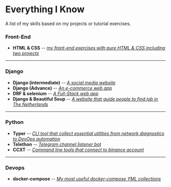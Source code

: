 # Everything I Know
A list of my skills based on my projects or tutorial exercises.

### Front-End

* **HTML & CSS** -- [_my front-end exercises with pure HTML & CSS including two projects_](https://github.com/abysswarrior/my-ui-collection)

<hr>

### Django

* **Django (intermediate)** -- [_A social media website_](https://github.com/abysswarrior/pwitter)
* **Django (Advance)** -- [_An e-commerce web app_](https://github.com/abysswarrior/pBay)
* **DRF & selenium** -- [_A Full-Stack web app_](https://github.com/abysswarrior/crypto-funds-portfolio)
* **Django & Beautiful Soup** -- [_A website that guide people to find job in The Netherlands_](https://github.com/abysswarrior/packend)

<hr>

### Python

* **Typer** -- [_CLI tool that collect essential utilities from network diagnostics to DevOps automation_](https://github.com/abysswarrior/promethe)
* **Telethon** -- [_Telegram channel listener bot_](https://github.com/abysswarrior/palantir)
* **CCXT** -- [_Command line tools that connect to binance account_](https://github.com/abysswarrior/binance-pnl-checker)

<hr>

### Devops

* **docker-compose** -- [_My most useful docker-compose YML collections_](https://github.com/abysswarrior/docker-vault)

